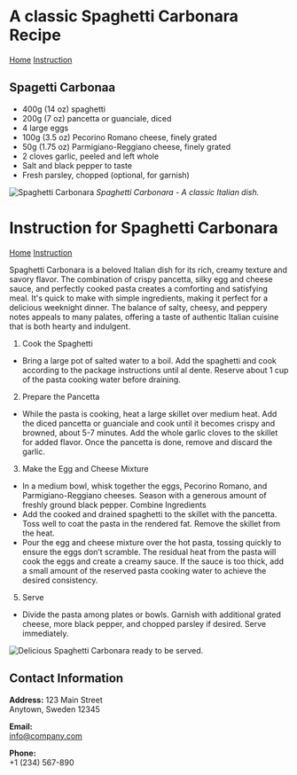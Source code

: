 # A classic Spaghetti Carbonara Recipe

[Home](index.html) [Instruction](intruction.html)

## Spagetti Carbonaa
- 400g (14 oz) spaghetti
- 200g (7 oz) pancetta or guanciale, diced
- 4 large eggs
- 100g (3.5 oz) Pecorino Romano cheese, finely grated
- 50g (1.75 oz) Parmigiano-Reggiano cheese, finely grated
- 2 cloves garlic, peeled and left whole
- Salt and black pepper to taste
- Fresh parsley, chopped (optional, for garnish)

![Spaghetti Carbonara](https://media.istockphoto.com/id/811250722/photo/cooking-ingredients-for-italian-food-carbonara-isolated-on-white.webp?b=1&s=170667a&w=0&k=20&c=gZJSYRR5mtyZy3_jKVf-8BZmLcrHzS3MbimlhPYVwmI=)
*Spaghetti Carbonara - A classic Italian dish.*

# Instruction for Spaghetti Carbonara

[Home](index.html) [Instruction](intruction.html)

Spaghetti Carbonara is a beloved Italian dish for its rich, creamy texture and savory flavor. The combination of crispy pancetta, silky egg and cheese sauce, and perfectly cooked pasta creates a comforting and satisfying meal. It's quick to make with simple ingredients, making it perfect for a delicious weeknight dinner. The balance of salty, cheesy, and peppery notes appeals to many palates, offering a taste of authentic Italian cuisine that is both hearty and indulgent.
1. Cook the Spaghetti
- Bring a large pot of salted water to a boil. Add the spaghetti and cook according to the package instructions until al dente. Reserve about 1 cup of the pasta cooking water before draining.
2. Prepare the Pancetta
- While the pasta is cooking, heat a large skillet over medium heat. Add the diced pancetta or guanciale and cook until it becomes crispy and browned, about 5-7 minutes. Add the whole garlic cloves to the skillet for added flavor. Once the pancetta is done, remove and discard the garlic.
3. Make the Egg and Cheese Mixture
- In a medium bowl, whisk together the eggs, Pecorino Romano, and Parmigiano-Reggiano cheeses. Season with a generous amount of freshly ground black pepper.
Combine Ingredients
- Add the cooked and drained spaghetti to the skillet with the pancetta. Toss well to coat the pasta in the rendered fat. Remove the skillet from the heat.
- Pour the egg and cheese mixture over the hot pasta, tossing quickly to ensure the eggs don’t scramble. The residual heat from the pasta will cook the eggs and create a creamy sauce. If the sauce is too thick, add a small amount of the reserved pasta cooking water to achieve the desired consistency.
5. Serve
- Divide the pasta among plates or bowls. Garnish with additional grated cheese, more black pepper, and chopped parsley if desired. Serve immediately.

![Delicious Spaghetti Carbonara ready to be served.](https://media.istockphoto.com/id/177413384/photo/pasta-with-carbonara.webp?b=1&s=170667a&w=0&k=20&c=o93CBvauiDmKWqFXf2JZMgapGwIvSg-0-i9TGBJ3ULE=)
## Contact Information

**Address:**
123 Main Street  
Anytown, Sweden 12345

**Email:**  
info@company.com

**Phone:**  
+1 (234) 567-890
